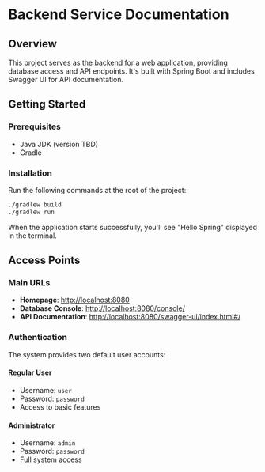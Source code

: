 # Backend Service Documentation

## Overview
This project serves as the backend for a web application, providing database access and API endpoints. It's built with Spring Boot and includes Swagger UI for API documentation.

## Getting Started

### Prerequisites
- Java JDK (version TBD)
- Gradle

### Installation
Run the following commands at the root of the project:
```bash
./gradlew build
./gradlew run
```

When the application starts successfully, you'll see "Hello Spring" displayed in the terminal.

## Access Points

### Main URLs
- **Homepage**: [http://localhost:8080](http://localhost:8080)
- **Database Console**: [http://localhost:8080/console/](http://localhost:8080/console/)
- **API Documentation**: [http://localhost:8080/swagger-ui/index.html#/](http://localhost:8080/swagger-ui/index.html#/)

### Authentication

The system provides two default user accounts:

#### Regular User
- Username: `user`
- Password: `password`
- Access to basic features

#### Administrator
- Username: `admin`
- Password: `password`
- Full system access
